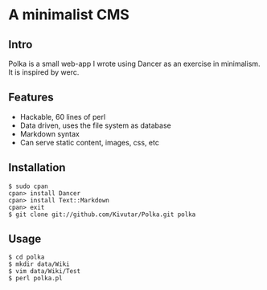 A minimalist CMS
================

Intro
-----

Polka is a small web-app I wrote using Dancer as an exercise in minimalism.
It is inspired by werc.

Features
--------

- Hackable, 60 lines of perl
- Data driven, uses the file system as database
- Markdown syntax
- Can serve static content, images, css, etc

Installation
------------

    $ sudo cpan
    cpan> install Dancer
    cpan> install Text::Markdown
    cpan> exit
    $ git clone git://github.com/Kivutar/Polka.git polka

Usage
-----

    $ cd polka
    $ mkdir data/Wiki
    $ vim data/Wiki/Test
    $ perl polka.pl
